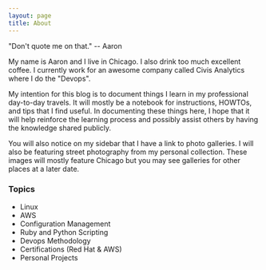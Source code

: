 ```yaml
---
layout: page
title: About
---
```


<p class="message">
  "Don't quote me on that." -- Aaron
</p>

My name is Aaron and I live in Chicago.  I also drink too much excellent coffee.  I currently work for an awesome company called Civis Analytics where I do the "Devops".

My intention for this blog is to document things I learn in my professional day-to-day travels.  It will mostly be a notebook for instructions, HOWTOs, and tips that I find useful.  In documenting these things here, I hope that it will help reinforce the learning process and possibly assist others by having the knowledge shared publicly.

You will also notice on my sidebar that I have a link to photo galleries. I will also be featuring street photography from my personal collection. These images will mostly feature Chicago but you may see galleries for other places at a later date.

### Topics

* Linux
* AWS
* Configuration Management
* Ruby and Python Scripting
* Devops Methodology
* Certifications (Red Hat & AWS)
* Personal Projects
